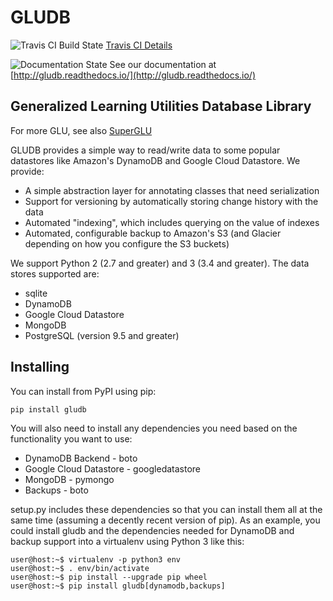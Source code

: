 # GLUDB

![Travis CI Build State](https://travis-ci.org/memphis-iis/GLUDB.svg?branch=master)
[Travis CI Details](https://travis-ci.org/memphis-iis/GLUDB)

![Documentation State](https://img.shields.io/badge/docs-latest-brightgreen.svg?style=flat)
See our documentation at [http://gludb.readthedocs.io/](http://gludb.readthedocs.io/)


## Generalized Learning Utilities Database Library

For more GLU, see also
[SuperGLU](https://github.com/GeneralizedLearningUtilities/SuperGLU)

GLUDB provides a simple way to read/write data to some popular datastores like
Amazon's DynamoDB and Google Cloud Datastore. We provide:

* A simple abstraction layer for annotating classes that need serialization
* Support for versioning by automatically storing change history with the data
* Automated "indexing", which includes querying on the value of indexes
* Automated, configurable backup to Amazon's S3 (and Glacier depending on how
  you configure the S3 buckets)

We support Python 2 (2.7 and greater) and 3 (3.4 and greater). The data stores
supported are:

* sqlite
* DynamoDB
* Google Cloud Datastore
* MongoDB
* PostgreSQL (version 9.5 and greater)

## Installing

You can install from PyPI using pip:

````
pip install gludb
````

You will also need to install any dependencies you need based on the
functionality you want to use:

* DynamoDB Backend - boto
* Google Cloud Datastore - googledatastore
* MongoDB - pymongo
* Backups - boto

setup.py includes these dependencies so that you can install them all at the
same time (assuming a decently recent version of pip). As an example, you
could install gludb and the dependencies needed for DynamoDB and backup
support into a virtualenv using Python 3 like this:

````
user@host:~$ virtualenv -p python3 env
user@host:~$ . env/bin/activate
user@host:~$ pip install --upgrade pip wheel
user@host:~$ pip install gludb[dynamodb,backups]
````
